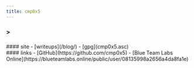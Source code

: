 ```yaml
---
title: cmp0x5
---
```


<link rel="stylesheet" href="assets/style/style.css"/>
<link rel="preconnect" href="https://fonts.gstatic.com">
<link href="https://fonts.googleapis.com/css2?family=Source+Sans+Pro:ital@1&display=swap" rel="stylesheet">
<link href="https://fonts.googleapis.com/css2?family=Courier+Prime&display=swap" rel="stylesheet">
<link rel="apple-touch-icon" sizes="180x180" href="assets/images/apple-touch-icon.png">
<link rel="icon" type="image/png" sizes="32x32" href="assets/images/favicon-32x32.png">
<link rel="icon" type="image/png" sizes="16x16" href="assets/images/favicon-16x16.png">
<link rel="manifest" href="/site.webmanifest">

<div class="container-terminal">
    <div class="terminal">
        <h3> &gt; </h3>
    </div>
    <div class="nick_text">
        <h3 id="nick"></h3>
    </div>
</div>

<div class="container">
    #### site
    - [writeups](/blog/)
    - [gpg](cmp0x5.asc)
</div>

<div class="container">
    #### links
    - [GitHub](https://github.com/cmp0x5)
    - [Blue Team Labs Online](https://blueteamlabs.online/public/user/08135998a2656a4da8fa1e)
</div>

<script src="main.js" charset="utf-8"></script>